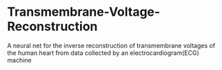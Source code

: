 # Transmembrane-Voltage-Reconstruction
A neural net for the inverse reconstruction of transmembrane voltages of the human heart from data collected by an electrocardiogram(ECG) machine 
